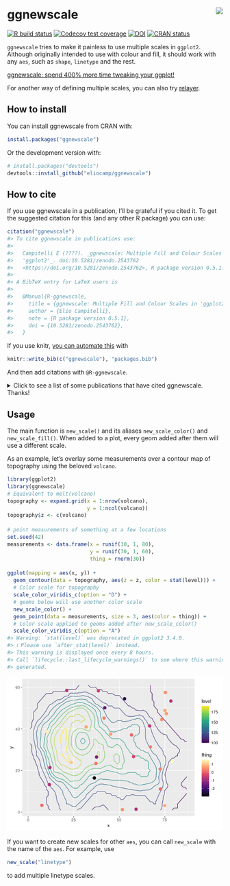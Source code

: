 
<!-- README.md is generated from README.Rmd. Please edit that file -->

# ggnewscale <img src='man/figures/logo.png' align="right" height="138.5" />

<!-- badges: start -->

[![R build
status](https://github.com/eliocamp/ggnewscale/workflows/R-CMD-check/badge.svg)](https://github.com/eliocamp/ggnewscale/actions)
[![Codecov test
coverage](https://codecov.io/gh/eliocamp/ggnewscale/branch/master/graph/badge.svg)](https://app.codecov.io/gh/eliocamp/ggnewscale?branch=master)
[![DOI](https://zenodo.org/badge/161934647.svg)](https://zenodo.org/badge/latestdoi/161934647)
[![CRAN
status](http://www.r-pkg.org/badges/version/ggnewscale)](https://cran.r-project.org/package=ggnewscale)
<!-- badges: end -->

`ggnewscale` tries to make it painless to use multiple scales in
`ggplot2`. Although originally intended to use with colour and fill, it
should work with any `aes`, such as `shape`, `linetype` and the rest.

[ggnewscale: spend 400% more time tweaking your
ggplot!](https://web.archive.org/web/20220511154749/https://twitter.com/mattansb/status/1524415881920528385)

For another way of defining multiple scales, you can also try
[relayer](https://github.com/clauswilke/relayer).

## How to install

You can install ggnewscale from CRAN with:

``` r
install.packages("ggnewscale")
```

Or the development version with:

``` r
# install.packages("devtools")
devtools::install_github("eliocamp/ggnewscale")
```

## How to cite

If you use ggnewscale in a publication, I’ll be grateful if you cited
it. To get the suggested citation for this (and any other R package) you
can use:

``` r
citation("ggnewscale")
#> To cite ggnewscale in publications use:
#> 
#>   Campitelli E (????). _ggnewscale: Multiple Fill and Colour Scales in
#>   'ggplot2'_. doi:10.5281/zenodo.2543762
#>   <https://doi.org/10.5281/zenodo.2543762>, R package version 0.5.1.
#> 
#> A BibTeX entry for LaTeX users is
#> 
#>   @Manual{R-ggnewscale,
#>     title = {ggnewscale: Multiple Fill and Colour Scales in 'ggplot2'},
#>     author = {Elio Campitelli},
#>     note = {R package version 0.5.1},
#>     doi = {10.5281/zenodo.2543762},
#>   }
```

If you use knitr, [you can automate
this](https://bookdown.org/yihui/rmarkdown-cookbook/write-bib.html) with

``` r
knitr::write_bib(c("ggnewscale"), "packages.bib")
```

And then add citations with `@R-ggnewscale`.

<details>
<summary>
Click to see a list of some publications that have cited ggnewscale.
Thanks!
</summary>

\[1\] *RET Kinase Is Transcriptionally Regulated by ASCL1 in
Neuroendocrine Prostate Cancer and Small Cell Lung Cancer - ProQuest*.
<https://www.proquest.com/openview/1c55b283c4260b1202b8b755862c78fc/1?pq-origsite=gscholar&cbl=18750&diss=y>.
Sep. 04, 2024. (Visited on 09/04/2024).

\[2\] *Application of Rapid Diagnostics and Next-Generation Amplicon
Sequencing to Address Product Quality in the Food Industry - ProQuest*.
<https://www.proquest.com/openview/3238c502f2c2d6c8bef42493c35d6a47/1?pq-origsite=gscholar&cbl=18750&diss=y>.
Jun. 28, 2023. (Visited on 06/28/2023).

\[3\] *Exploring Development and Genetic Variation Within
$<$em$>$Vitis$<$/Em$>$ - ProQuest*. <a
href="https://www.proquest.com/openview/34d303f27deac557b3314eb9887b8ca9/1.pdf?pq-origsite=gscholar&amp;cbl=18750&amp;diss=y\#page=34"
class="uri">https://www.proquest.com/openview/34d303f27deac557b3314eb9887b8ca9/1.pdf?pq-origsite=gscholar&amp;cbl=18750&amp;diss=y\#page=34</a>.
Aug. 04, 2024. (Visited on 08/04/2024).

\[4\] *Integrated Analysis of Hub Genes and miRNA- Transcription
Factor-Hub Gene Interaction Network in Necrotizing Enterocolitis*.
<https://www.researchsquare.com>. Apr. 2023. DOI:
10.21203/rs.3.rs-2756663/v1. (Visited on 04/12/2023).

\[5\] *Leveraging Genome Evolution to Address Questions of Biological
Function - ProQuest*.
<https://www.proquest.com/openview/db93724e3d81708ab414e6afaa8271b4/1?pq-origsite=gscholar&cbl=18750&diss=y>.
Aug. 04, 2024. (Visited on 08/04/2024).

\[6\] *Nutrigonometry II: Experimental Strategies to Maximize
Nutritional Information in Multidimensional Performance Landscapes -
Morimoto - 2022 - Ecology and Evolution - Wiley Online Library*.
<https://onlinelibrary.wiley.com/doi/10.1002/ece3.9174>. Aug. 08, 2022.
(Visited on 08/08/2022).

\[7\] *Rifaximin Prophylaxis Causes Resistance to the Last-Resort
Antibiotic Daptomycin medRxiv*.
<https://www.medrxiv.org/content/10.1101/2023.03.01.23286614v1>.
Mar. 10, 2023. (Visited on 03/10/2023).

\[8\] *Study on the Mechanism of Lung Ischemia-Reperfusion Injury Based
on Bioinformatics*. <https://www.researchsquare.com>. Jul. 2023. DOI:
10.21203/rs.3.rs-3088383/v1. (Visited on 07/19/2023).

\[9\] *Using Stochastic Point Pattern Analysis to Track Regional
Orientations of Magmatism During the Transition to Cenozoic Extension
and Rio Grande Rifting, Southern Rocky Mountains - Rosera - 2024 -
Tectonics - Wiley Online Library*.
<https://agupubs.onlinelibrary.wiley.com/doi/10.1029/2023TC007902>. Feb.
12, 2024. (Visited on 02/12/2024).

\[10\] *Visual Integration of Genome-Wide Association Studies and
Differential Expression Results with the Hidecan R Package*.
<https://www.mdpi.com/2073-4425/15/10/1244>. Oct. 01, 2024. (Visited on
10/01/2024).

\[11\] E. Akhil Prakash, T. Hromádková, T. Jabir, et al. “Dissemination
of Multidrug Resistant Bacteria to the Polar Environment - Role of the
Longest Migratory Bird Arctic Tern (Sterna Paradisaea)”. In: *Science of
The Total Environment* (Dec. 2021), p. 152727. ISSN: 0048-9697. DOI:
10.1016/j.scitotenv.2021.152727. (Visited on 01/03/2022).

\[12\] R. AminiTabrizi, R. M. Wilson, J. D. Fudyma, et al. “Controls on
Soil Organic Matter Degradation and Subsequent Greenhouse Gas Emissions
Across a Permafrost Thaw Gradient in Northern Sweden”. In: *Frontiers in
Earth Science* 8 (2020). ISSN: 2296-6463. DOI:
10.3389/feart.2020.557961. (Visited on 03/03/2021).

\[13\] A. André, J. Plantade, I. Durieux, et al. “Genomics Unveils
Country-to-Country Transmission between Animal Hospitals of a
Multidrug-Resistant and Sequence Type 2 Acinetobacter Baumannii Clone”.
In: *Microbial Genomics* 10.10 (2024), p. 001292. ISSN: 2057-5858. DOI:
10.1099/mgen.0.001292. (Visited on 10/20/2024).

\[14\] D. Baker, J. Lauer, A. Ortega, et al. “Effects of Phycosphere
Bacteria on Their Algal Host Are Host Species-Specific and Not
Phylogenetically Conserved”. In: *Microorganisms* 11.1 (Jan. 2023), p.
62. ISSN: 2076-2607. DOI: 10.3390/microorganisms11010062. (Visited on
12/28/2022).

\[15\] L. Baumgarten, B. Pieper, B. Song, et al. “Pan-European Study of
Genotypes and Phenotypes in the Arabidopsis Relative Cardamine Hirsuta
Reveals How Adaptation, Demography, and Development Shape Diversity
Patterns”. In: *PLOS Biology* 21.7 (Jul. 2023), p. e3002191. ISSN:
1545-7885. DOI: 10.1371/journal.pbio.3002191. (Visited on 07/24/2023).

\[16\] J. R. M. Black, G. Bartha, C. W. Abbott, et al. “Ultrasensitive
ctDNA Detection for Preoperative Disease Stratification in Early-Stage
Lung Adenocarcinoma”. In: *Nature Medicine* (Jan. 2025), pp. 1-7. ISSN:
1546-170X. DOI: 10.1038/s41591-024-03216-y. (Visited on 01/16/2025).

\[17\] J. Bosch, P. T. Dobbler, T. Větrovský, et al. “Decomposition of
Fomes Fomentatius Fruiting Bodies - Transition of Healthy Living Fungus
into a Decayed Bacteria-Rich Habitat Is Primarily Driven by Arthropoda”.
In: *FEMS Microbiology Ecology* (Mar. 2024), p. fiae044. ISSN:
0168-6496. DOI: 10.1093/femsec/fiae044. (Visited on 04/05/2024).

\[18\] J. Botero, C. Peeters, E. De Canck, et al. “A Comparative Genomic
Analysis of \_Fructobacillus\_\_ Evanidus\_ Sp. Nov. from Bumble Bees”.
In: *Systematic and Applied Microbiology* (Mar. 2024), p. 126505. ISSN:
0723-2020. DOI: 10.1016/j.syapm.2024.126505. (Visited on 03/29/2024).

\[19\] J. Botero, A. S. Sombolestani, M. Cnockaert, et al. “A
Phylogenomic and Comparative Genomic Analysis of Commensalibacter, a
Versatile Insect Symbiont”. In: *Animal Microbiome* 5.1 (Apr. 2023), p.
25. ISSN: 2524-4671. DOI: 10.1186/s42523-023-00248-6. (Visited on
05/02/2023).

\[20\] I. N. Boys, A. G. Johnson, M. R. Quinlan, et al. “Structural
Homology Screens Reveal Host-Derived Poxvirus Protein Families Impacting
Inflammasome Activity”. In: *Cell Reports* 42.8 (Aug. 2023), p. 112878.
ISSN: 2211-1247. DOI: 10.1016/j.celrep.2023.112878. (Visited on
07/30/2023).

\[21\] I. N. Boys, A. G. Johnson, M. Quinlan, et al. *Structural
Homology Screens Reveal Poxvirus-Encoded Proteins Impacting
Inflammasome-Mediated Defenses*. Feb. 2023. DOI:
10.1101/2023.02.26.529821. (Visited on 03/02/2023).

\[22\] S. Bruns, S. Al Hameli, E. Sulanke, et al. “A Wandering Wedgefish
Illustrates the Need for Cooperative Elasmobranch Conservation in the
Arabian Gulf”. In: *Environmental Biology of Fishes* (Mar. 2024). ISSN:
1573-5133. DOI: 10.1007/s10641-024-01531-4. (Visited on 03/09/2024).

\[23\] N. H. Buitendijk and B. A. Nolet. “Timing and Intensity of Goose
Grazing: Implications for Grass Height and First Harvest”. In:
*Agriculture, Ecosystems & Environment* 357 (Nov. 2023), p. 108681.
ISSN: 0167-8809. DOI: 10.1016/j.agee.2023.108681. (Visited on
07/25/2023).

\[24\] F. Cai, S. Mao, S. Peng, et al. “A Comprehensive Pan-Cancer
Examination of Transcription Factor MAFF: Oncogenic Potential,
Prognostic Relevance, and Immune Landscape Dynamics”. In: *International
Immunopharmacology* 149 (Mar. 2025), p. 114105. ISSN: 1878-1705. DOI:
10.1016/j.intimp.2025.114105.

\[25\] L. F. Camacho, J. E. Ávila, and C. Flórez-V. “Mechanisms
Preventing Animals to Achieve Buoyant Flight”. In: *Journal of Natural
History* 58.9-12 (Mar. 2024), pp. 440-448. ISSN: 0022-2933. DOI:
10.1080/00222933.2024.2322178. (Visited on 03/29/2024).

\[26\] Y. Cao, Z. Shen, N. Zhang, et al. “Phosphorus Availability
Influences Disease-Suppressive Soil Microbiome through Plant-Microbe
Interactions”. In: *Microbiome* 12.1 (Sep. 2024), p. 185. ISSN:
2049-2618. DOI: 10.1186/s40168-024-01906-w. (Visited on 10/01/2024).

\[27\] M. E. Carey, Z. A. Dyson, D. J. Ingle, et al. “Global Diversity
and Antimicrobial Resistance of Typhoid Fever Pathogens: Insights from a
Meta-Analysis of 13,000 Salmonella Typhi Genomes”. In: *eLife* 12
(Sep. 2023), p. e85867. ISSN: 2050-084X. DOI: 10.7554/eLife.85867.
(Visited on 09/19/2023).

\[28\] H. Chen, G. Chew, N. Devapragash, et al. “The E3 Ubiquitin Ligase
WWP2 Regulates Pro-Fibrogenic Monocyte Infiltration and Activity in
Heart Fibrosis”. In: *Nature Communications* 13.1 (Nov. 2022), p. 7375.
ISSN: 2041-1723. DOI: 10.1038/s41467-022-34971-6. (Visited on
12/03/2022).

\[29\] T. Chen, Y. Lei, M. Li, et al. “Network Pharmacology to Unveil
the Mechanism of Suanzaoren Decoction in the Treatment of Alzheimer’s
with Diabetes”. In: *Hereditas* 161.1 (Jan. 2024), p. 2. ISSN:
1601-5223. DOI: 10.1186/s41065-023-00301-z.

\[30\] H. Danlin, T. Chao, S. Zhenjie, et al. “Potential Synergistic
Regulation of Hsp70 and Antioxidant Enzyme Genes in Pyropia Yezoensis
under High Temperature Stress”. In: *Algal Research* (Jan. 2024), p.
103375. ISSN: 2211-9264. DOI: 10.1016/j.algal.2023.103375. (Visited on
01/16/2024).

\[31\] K. Darragh, K. M. Kay, and S. R. Ramírez. “The Convergent
Evolution of Hummingbird Pollination Results in Repeated Floral Scent
Loss through Gene Downregulation”. In: *Molecular Biology and Evolution*
(Feb. 2025), p. msaf027. ISSN: 1537-1719. DOI: 10.1093/molbev/msaf027.

\[32\] X. Ding, K. Liu, Q. Yan, et al. “Sugar and Organic Acid
Availability Modulate Soil Diazotroph Community Assembly and Species
Co-Occurrence Patterns on the Tibetan Plateau”. In: *Applied
Microbiology and Biotechnology* (Oct. 2021). ISSN: 1432-0614. DOI:
10.1007/s00253-021-11629-9. (Visited on 10/21/2021).

\[33\] T. G. Drivas, A. Lucas, and M. D. Ritchie. “eQTpLot: A
User-Friendly R Package for the Visualization of Colocalization between
eQTL and GWAS Signals”. In: *BioData Mining* 14.1 (Jul. 2021), p. 32.
ISSN: 1756-0381. DOI: 10.1186/s13040-021-00267-6. (Visited on
07/21/2021).

\[34\] Z. Feng, P. Hao, Y. Yang, et al. “Network Pharmacology and
Molecular Docking to Explore the Potential Molecular Mechanism of
Chlorogenic Acid Treatment of Oral Squamous Cell Carcinoma”. In:
*Medicine* 103.45 (Nov. 2024), p. e40218. DOI:
10.1097/MD.0000000000040218. (Visited on 11/15/2024).

\[35\] M. Gao, T. Wang, X. Lin, et al. “Retinal Organoid
Microenvironment Enhanced Bioactivities of Microglia-Like Cells Derived
From HiPSCs”. In: *Investigative Ophthalmology & Visual Science* 65.12
(Oct. 2024), p. 19. ISSN: 1552-5783. DOI: 10.1167/iovs.65.12.19.
(Visited on 10/14/2024).

\[36\] K. Giannakis, S. J. Arrowsmith, L. Richards, et al. “Evolutionary
Inference across Eukaryotes Identifies Universal Features Shaping
Organelle Gene Retention”. In: *Cell Systems* (Sep. 2022). ISSN:
2405-4712. DOI: 10.1016/j.cels.2022.08.007. (Visited on 09/19/2022).

\[37\] R. B. Gorodnichev, M. A. Kornienko, M. V. Malakhova, et al.
“Isolation and Characterization of the First Zobellviridae Family
Bacteriophage Infecting Klebsiella Pneumoniae”. In: *International
Journal of Molecular Sciences* 24.4 (Jan. 2023), p. 4038. ISSN:
1422-0067. DOI: 10.3390/ijms24044038. (Visited on 02/20/2023).

\[38\] M. C. Granovetter, L. Ettensohn, and M. Behrmann. “With Childhood
Hemispherectomy, One Hemisphere Can Support-But Is Suboptimal for-Word
and Face Recognition”. In: *bioRxiv* (Nov. 2020), p. 2020.11.06.371823.
DOI: 10.1101/2020.11.06.371823. (Visited on 03/03/2021).

\[39\] T. Grubinger. “Inference of Population History and
Spatio-Temporal Patterns of Diversity in Wild and Cultivated Tomatoes”.
PhD thesis. University of Zurich, Feb. 2025. DOI: 10.5167/UZH-270864.
(Visited on 02/11/2025).

\[40\] M. Heuberger, D. Koo, H. I. Ahmed, et al. “Evolution of Einkorn
Wheat Centromeres Is Driven by the Mutualistic Interplay of Two LTR
Retrotransposons”. In: *Mobile DNA* 15.1 (Aug. 2024), p. 16. ISSN:
1759-8753. DOI: 10.1186/s13100-024-00326-9. (Visited on 08/08/2024).

\[41\] C. Higgs, L. S. Kumar, K. Stevens, et al. “Comparison of
Contemporary Invasive and Non-Invasive Streptococcus Pneumoniae Isolates
Reveals New Insights into Circulating Anti-Microbial Resistance
Determinants”. In: *Antimicrobial Agents and Chemotherapy* 0.0
(Oct. 2023), pp. e00785-23. DOI: 10.1128/aac.00785-23. (Visited on
10/23/2023).

\[42\] C. Higgs, L. S. Kumar, K. Stevens, et al. “Population Structure,
Serotype Distribution and Antibiotic Resistance of Streptococcus
Pneumoniae Causing Invasive Disease in Victoria, Australia”. In:
*Microbial Genomics* 9.7 (2023), p. 001070. ISSN: 2057-5858. DOI:
10.1099/mgen.0.001070. (Visited on 07/25/2023).

\[43\] R. Hill, M. Grey, M. O. Fedi, et al. *Evolutionary Genomics
Reveals Variation in Structure and Genetic Content Implicated in
Virulence and Lifestyle in the Genus Gaeumannomyces*. Feb. 2024. DOI:
10.1101/2024.02.15.580261. (Visited on 02/20/2024).

\[44\] A. T. Hinsu, K. J. Panchal, R. J. Pandit, et al. “Characterizing
Rhizosphere Microbiota of Peanut (Arachis Hypogaea L.) from Pre-Sowing
to Post-Harvest of Crop under Field Conditions”. In: *Scientific
Reports* 11.1 (Aug. 2021), p. 17457. ISSN: 2045-2322. DOI:
10.1038/s41598-021-97071-3. (Visited on 09/06/2021).

\[45\] T. Hinzke, F. Tanneberger, C. Aggenbach, et al. “Response
Patterns of Fen Sedges to a Nutrient Gradient Indicate Both Geographic
Origin-Specific Genotypic Differences and Phenotypic Plasticity”. In:
*Wetlands* 42.8 (Nov. 2022), p. 113. ISSN: 1943-6246. DOI:
10.1007/s13157-022-01629-4. (Visited on 11/24/2022).

\[46\] E. Järvi-Laturi, T. Tahvanainen, E. Koskinen, et al. “Plant
Community Composition Controls Spatial Variation in Year-Round Methane
Fluxes in a Boreal Rich Fen”. In: *EGUsphere* 2025 (2025), pp. 1-36.
DOI: 10.5194/egusphere-2025-217.

\[47\] M. Jenckel, I. Smith, T. King, et al. “Distribution and Genetic
Diversity of Hepatitis E Virus in Wild and Domestic Rabbits in
Australia”. In: *Pathogens* 10.12 (Dec. 2021), p. 1637. DOI:
10.3390/pathogens10121637. (Visited on 12/21/2021).

\[48\] H. Jentsch and J. Weidinger. “Spatio-Temporal Analysis of Valley
Wind Systems in the Complex Mountain Topography of the Rolwaling Himal,
Nepal”. In: *Atmosphere* 13.7 (Jul. 2022), p. 1138. ISSN: 2073-4433.
DOI: 10.3390/atmos13071138. (Visited on 08/01/2022).

\[49\] B. Jiang, D. M. Weinstock, K. A. Donovan, et al. “ITK Degradation
to Block T Cell Receptor Signaling and Overcome Therapeutic Resistance
in T Cell Lymphomas”. In: *Cell Chemical Biology* 0.0 (Apr. 2023). ISSN:
2451-9456, 2451-9448. DOI: 10.1016/j.chembiol.2023.03.007. (Visited on
04/07/2023).

\[50\] X. Jin, F. B. Yu, J. Yan, et al. “Culturing of a Complex Gut
Microbial Community in Mucin-Hydrogel Carriers Reveals Strain- and
Gene-Associated Spatial Organization”. In: *Nature Communications* 14.1
(Jun. 2023), p. 3510. ISSN: 2041-1723. DOI: 10.1038/s41467-023-39121-0.
(Visited on 06/17/2023).

\[51\] P. M. Joubert. “Catching up to Fungal Plant Pathogens: A
Characterization of Extrachromosomal Circular DNAs and Gene Presence
Absence Variation in Magnaporthe Oryzae”. PhD thesis. UC Berkeley, 2023.
(Visited on 09/28/2023).

\[52\] P. M. Joubert and K. V. Krasileva. *Distinct Genomic Contexts
Predict Gene Presence-Absence Variation in Different Pathotypes of a
Fungal Plant Pathogen*. Feb. 2023. DOI: 10.1101/2023.02.17.529015.
(Visited on 02/20/2023).

\[53\] M. Jung, D. Wells, J. Rusch, et al. “Unified Single-Cell Analysis
of Testis Gene Regulation and Pathology in Five Mouse Strains”. In:
*eLife* 8 (Jun. 2019). Ed. by D. Bourc’his, P. J. Wittkopp and S.
Lukassen, p. e43966. ISSN: 2050-084X. DOI: 10.7554/eLife.43966. (Visited
on 03/03/2021).

\[54\] T. Karasaki, D. A. Moore, S. Veeriah, et al. “Evolutionary
Characterization of Lung Adenocarcinoma Morphology in TRACERx”. In:
*Nature Medicine* (Apr. 2023), pp. 1-13. ISSN: 1546-170X. DOI:
10.1038/s41591-023-02230-w. (Visited on 04/14/2023).

\[55\] N. Khan, H. T. T. Nguyen, S. Galelli, et al. “Increasing Drought
Risks Over the Past Four Centuries Amidst Projected Flood
Intensification in the Kabul River Basin (Afghanistan and
Pakistan)-Evidence From Tree Rings”. In: *Geophysical Research Letters*
49.24 (2022), p. e2022GL100703. ISSN: 1944-8007. DOI:
10.1029/2022GL100703. (Visited on 05/09/2023).

\[56\] M. Kornienko, D. Bespiatykh, M. Malakhova, et al. “PCR Assay for
Rapid Taxonomic Differentiation of Virulent Staphylococcus Aureus and
Klebsiella Pneumoniae Bacteriophages”. In: *International Journal of
Molecular Sciences* 24.5 (Jan. 2023), p. 4483. ISSN: 1422-0067. DOI:
10.3390/ijms24054483. (Visited on 03/02/2023).

\[57\] S. Kudrenko, J. Vollering, A. Zedrosser, et al. “Walking on the
Dark Side: Anthropogenic Factors Limit Suitable Habitat for Gray Wolf
(Canis Lupus) in a Large Natural Area Covering Belarus and Ukraine”. In:
*Global Ecology and Conservation* (Jul. 2023), p. e02586. ISSN:
2351-9894. DOI: 10.1016/j.gecco.2023.e02586. (Visited on 07/27/2023).

\[58\] R. A. Laing, M. J. Foster, M. A. Hassani, et al. *Complex
Exchanges among Plasmids and Clonal Expansion of Lineages Shape the
Population Structure and Virulence of Borrelia Burgdorferi*. Jan. 2025.
DOI: 10.1101/2025.01.29.635312. (Visited on 02/05/2025).

\[59\] A. Lan, K. Kang, S. Tang, et al. “Fine-Scale Population Structure
and Demographic History of Han Chinese Inferred from Haplotype Network
of 111,000 Genomes”. In: *bioRxiv* (Jul. 2020), p. 2020.07.03.166413.
DOI: 10.1101/2020.07.03.166413. (Visited on 03/03/2021).

\[60\] Z. Lapp, R. Crawford, A. Miles-Jay, et al. “Regional Spread of
blaNDM-1-containing Klebsiella Pneumoniae ST147 in Post-Acute Care
Facilities”. In: *Clinical Infectious Diseases* (May. 2021). ISSN:
1058-4838. DOI: 10.1093/cid/ciab457. (Visited on 05/21/2021).

\[61\] J. Lechmann, A. Szelecsenyi, S. Bruhn, et al. *The Swiss National
Program for the Surveillance of Influenza A Viruses in Pigs and Humans:
Genetic Variability and Zoonotic Transmissions from 2010 - 2022*. Jan.
2025. DOI: 10.1101/2025.01.28.24319114. (Visited on 01/31/2025).

\[62\] J. Lechmann, A. Szelecsenyi, S. Bruhn, et al. *The Swiss National
Program for the Surveillance of Influenza A Viruses in Pigs and Humans:
Genetic Variability and Zoonotic Transmissions from 2010 - 2022*. Jan.
2025. DOI: 10.1101/2025.01.28.24319114. (Visited on 02/05/2025).

\[63\] L. S. H. Lee and C. Y. Jim. “Thermal and Humidification Effects
of a Swimming Pool in Hong Kong’s Humid-Subtropical Summer”. In:
*Sustainable Cities and Society* (Jul. 2023), p. 104816. ISSN:
2210-6707. DOI: 10.1016/j.scs.2023.104816. (Visited on 07/25/2023).

\[64\] Z. Liang, T. Liu, Q. Li, et al. “Deciphering the Functional
Landscape of Phosphosites with Deep Neural Network”. In: *Cell Reports*
42.9 (Sep. 2023). ISSN: 2211-1247. DOI: 10.1016/j.celrep.2023.113048.
(Visited on 09/19/2023).

\[65\] X. Lin, Z. Sha, J. Trimpert, et al. “The NSP4 T492I Mutation
Increases SARS-CoV-2 Infectivity by Altering Non-Structural Protein
Cleavage”. In: *Cell Host & Microbe* (Jul. 2023). ISSN: 1931-3128. DOI:
10.1016/j.chom.2023.06.002. (Visited on 07/06/2023).

\[66\] J. Ma, X. Zhu, R. Hu, et al. “A Systematic Review, Meta-Analysis
and Meta-Regression of the Global Prevalence of Foodborne Vibrio Spp.
Infection in Fishes: A Persistent Public Health Concern”. In: *Marine
Pollution Bulletin* 187 (Feb. 2023), p. 114521. ISSN: 0025-326X. DOI:
10.1016/j.marpolbul.2022.114521. (Visited on 01/10/2023).

\[67\] X. Ma, H. Ren, R. Peng, et al. “Identification of Key Genes
Associated with Progression and Prognosis for Lung Squamous Cell
Carcinoma”. In: *PeerJ* 8 (May. 2020), p. e9086. ISSN: 2167-8359. DOI:
10.7717/peerj.9086. (Visited on 02/12/2024).

\[68\] D. G. Maghini, M. Dvorak, A. Dahlen, et al. “Quantifying Bias
Introduced by Sample Collection in Relative and Absolute Microbiome
Measurements”. In: *Nature Biotechnology* (Apr. 2023), pp. 1-11. ISSN:
1546-1696. DOI: 10.1038/s41587-023-01754-3. (Visited on 05/02/2023).

\[69\] A. Maqueda-Real, L. Ollé-Monràs, and S. Park. *Mapping Cancer
Gene Dynamics through State-Specific Interactions*. Jan. 2025. DOI:
10.1101/2025.01.08.631858. (Visited on 01/16/2025).

\[70\] S. Mehic. “Genomic and Physiologic Characterization of a
Freshwater Photoarsenotroph, Cereibacter Azotoformans Str. ORIO,
Isolated From Sediments Capable of Light-Dark Arsenic Redox Cycling”.
PhD thesis. UC Santa Cruz, 2022. (Visited on 05/09/2023).

\[71\] E. Merino Tejero, D. Lashgari, R. García-Valiente, et al.
“Multiscale Modeling of Germinal Center Recapitulates the Temporal
Transition From Memory B Cells to Plasma Cells Differentiation as
Regulated by Antigen Affinity-Based Tfh Cell Help”. In: *Frontiers in
Immunology* 11 (Feb. 2021). ISSN: 1664-3224. DOI:
10.3389/fimmu.2020.620716. (Visited on 03/03/2021).

\[72\] I. Mokrousov, A. Vyazovaya, E. Shitikov, et al. “Insight into
Pathogenomics and Phylogeography of Hypervirulent and Highly-Lethal
Mycobacterium Tuberculosis Strain Cluster”. In: *BMC Infectious
Diseases* 23.1 (Jun. 2023), p. 426. ISSN: 1471-2334. DOI:
10.1186/s12879-023-08413-7. (Visited on 06/28/2023).

\[73\] R. D. Moore. “Fitting Power-Law Relations in Watershed Science
and Analysis, with an Example Using the R Language”. In: *Confluence:
Journal of Watershed Science and Management* 7.1 (Feb. 2024), pp. 14
pp-14 pp. ISSN: 2561-1836. DOI: 10.22230/jwsm.2024v7n1a53. (Visited on
02/20/2024).

\[74\] I. Navickaite, H. Holmes, L. Dondi, et al. “Occurrence and
Characterization of rmtB-harbouring Salmonella and Escherichia Coli
Isolates from a Pig Farm in the UK”. In: *Journal of Antimicrobial
Chemotherapy* (Apr. 2024), p. dkae102. ISSN: 0305-7453. DOI:
10.1093/jac/dkae102. (Visited on 04/19/2024).

\[75\] G. Papacharalampous, H. Tyralis, S. M. Papalexiou, et al.
“Global-Scale Massive Feature Extraction from Monthly Hydroclimatic Time
Series: Statistical Characterizations, Spatial Patterns and Hydrological
Similarity”. In: *Science of The Total Environment* 767 (May. 2021),
p. 144612. ISSN: 0048-9697. DOI: 10.1016/j.scitotenv.2020.144612.
(Visited on 03/03/2021).

\[76\] Y. Peng, Z. Lu, D. Pan, et al. “Viruses in Deep-Sea Cold Seep
Sediments Harbor Diverse Survival Mechanisms and Remain Genetically
Conserved within Species”. In: *The ISME Journal* 17.10 (Oct. 2023),
pp. 1774-1784. ISSN: 1751-7370. DOI: 10.1038/s41396-023-01491-0.
(Visited on 04/11/2024).

\[77\] C. Plaza, P. García-Palacios, A. A. Berhe, et al. “Ecosystem
Productivity Has a Stronger Influence than Soil Age on Surface Soil
Carbon Storage across Global Biomes”. In: *Communications Earth &
Environment* 3.1 (Oct. 2022), pp. 1-8. ISSN: 2662-4435. DOI:
10.1038/s43247-022-00567-7. (Visited on 10/12/2022).

\[78\] P. Pottier, H. Lin, R. R. Y. Oh, et al. “A Comprehensive Database
of Amphibian Heat Tolerance”. In: *Scientific Data* 9.1 (Oct. 2022), p.
600. ISSN: 2052-4463. DOI: 10.1038/s41597-022-01704-9. (Visited on
10/08/2022).

\[79\] J. M. Quilty, A. E. Sikorska-Senoner, and D. Hah. “A Stochastic
Conceptual-Data-Driven Approach for Improved Hydrological Simulations”.
In: *Environmental Modelling & Software* (Jan. 2022), p. 105326. ISSN:
1364-8152. DOI: 10.1016/j.envsoft.2022.105326. (Visited on 01/19/2022).

\[80\] D. L. Rios, P. C. L. da Silva, C. S. S. Moura, et
al. “Comparative Metatranscriptome Analysis of Brazilian Milk and Water
Kefir Beverages”. In: *International Microbiology* (Sep. 2023). ISSN:
1618-1905. DOI: 10.1007/s10123-023-00431-4. (Visited on 10/03/2023).

\[81\] H. Rodenhizer, F. Belshe, G. Celis, et al. “Abrupt Permafrost
Thaw Accelerates Carbon Dioxide and Methane Release at a Tussock Tundra
Site”. In: *Arctic, Antarctic, and Alpine Research* 54.1 (Dec. 2022),
pp. 443-464. ISSN: 1523-0430. DOI: 10.1080/15230430.2022.2118639.
(Visited on 10/04/2022).

\[82\] E. S. Røed. “Evaluating Genetic Tools to Inform Conservation
Efforts for the Nationally Red-Listed European Lobster (Homarus
Gammarus)”. MA Thesis. Norwegian University of Life Sciences, 2024.
(Visited on 08/29/2024).

\[83\] A. Rutz, M. Sorokina, J. Galgonek, et al. “Open Natural Products
Research: Curation and Dissemination of Biological Occurrences of
Chemical Structures through Wikidata”. In: *bioRxiv* (Mar. 2021), p.
2021.02.28.433265. DOI: 10.1101/2021.02.28.433265. (Visited on
03/07/2021).

\[84\] A. Saha, A. Bellucci, S. Fratini, et al. “Ecological Factors and
Parity Mode Correlate with Genome Size Variation in Squamate Reptiles”.
In: *BMC Ecology and Evolution* 23.1 (Dec. 2023), p. 69. ISSN:
2730-7182. DOI: 10.1186/s12862-023-02180-4. (Visited on 12/16/2023).

\[85\] M. R. Scharn, M. C. G. Brachmann, M. A. Patchett, et al.
*Vegetation Responses to 26 Years of Warming at Latnjajaure Field
Station, Northern Sweden.*
<https://cdnsciencepub.com/doi/full/10.1139/as-2020-0042>.
Research-Article. Apr. 2021. DOI: 10.1139/AS-2020-0042. (Visited on
04/05/2021).

\[86\] L. Seep, Z. Razaghi-Moghadam, and Z. Nikoloski. “Reaction Lumping
in Metabolic Networks for Application with Thermodynamic Metabolic Flux
Analysis”. In: *Scientific Reports* 11.1 (Apr. 2021), p. 8544. ISSN:
2045-2322. DOI: 10.1038/s41598-021-87643-8. (Visited on 04/23/2021).

\[87\] O. Seppälä. “Spatial and Temporal Drivers of Soil Respiration in
a Tundra Environment”. MA Thesis. FACULTY OF SCIENCE DEPARTMENT OF
GEOSCIENCES AND GEOGRAPHY GEOGRAPHY: UNIVERSITY OF HELSINKI, 2020.

\[88\] L. Shah, C. A. Arnillas, and G. B. Arhonditsis. “Characterizing
Temporal Trends of Meteorological Extremes in Southern and Central
Ontario, Canada”. In: *Weather and Climate Extremes* (Jan. 2022), p.
100411. ISSN: 2212-0947. DOI: 10.1016/j.wace.2022.100411. (Visited on
01/29/2022).

\[89\] S. A. Simon, K. Schmidt, L. Griesdorn, et al. *Dancing the
Nanopore Limbo - Nanopore Metagenomics from Small DNA Quantities for
Bacterial Genome Reconstruction*. Feb. 2023. DOI:
10.1101/2023.02.16.527874. (Visited on 02/20/2023).

\[90\] E. Smertina, L. M. Keller, N. Huang, et al. “First Detection of
Benign Rabbit Caliciviruses in Chile”. In: *Viruses* 16.3 (Mar. 2024),
p. 439. ISSN: 1999-4915. DOI: 10.3390/v16030439. (Visited on
03/20/2024).

\[91\] C. C. Smith, S. Entwistle, C. Willis, et al. “Landscape and
Selection of Vaccine Epitopes in SARS-CoV-2”. In: *bioRxiv* (Jun. 2020).
DOI: 10.1101/2020.06.04.135004. (Visited on 03/03/2021).

\[92\] J. H. Sogin and R. W. Worobo. “Primary Metabolites and Microbial
Diversity in Commercial Kombucha Products”. In: *Fermentation* 10.8
(Aug. 2024), p. 385. ISSN: 2311-5637. DOI: 10.3390/fermentation10080385.
(Visited on 08/04/2024).

\[93\] F. St-Onge, M. Javanray, A. Pichet Binette, et al. “Functional
Connectome Fingerprinting across the Lifespan”. In: *Network
Neuroscience* (May. 2023), pp. 1-55. ISSN: 2472-1751. DOI:
10.1162/netn_a_00320. (Visited on 05/09/2023).

\[94\] T. L. Stach, J. Starke, F. Bouderka, et al. *A Uniform Stress
Response of Stream Microbiomes in the Hyporheic Zone across North
America*. Feb. 2025. DOI: 10.1101/2025.02.16.638492. (Visited on
02/24/2025).

\[95\] L. Stoler-Barak, D. Schmiedel, A. Sarusi-Portuguez, et al.
“SMARCA5-mediated Chromatin Remodeling Is Required for Germinal Center
Formation”. In: *Journal of Experimental Medicine* 221.11 (Sep. 2024),
p. e20240433. ISSN: 0022-1007. DOI: 10.1084/jem.20240433. (Visited on
09/25/2024).

\[96\] S. N. Thiede, E. S. Snitkin, W. Trick, et al. “Genomic
Epidemiology Suggests Community Origins of Healthcare-Associated USA300
MRSA”. In: *The Journal of Infectious Diseases* (Feb. 2022), p. jiac056.
ISSN: 0022-1899. DOI: 10.1093/infdis/jiac056. (Visited on 02/26/2022).

\[97\] A. V. Thorn, F. M. Aarestrup, and P. Munk. “Flankophile: A
Bioinformatic Pipeline for Prokaryotic Genomic Synteny Analysis”. In:
*Microbiology Spectrum* (Dec. 2023), p. e0241323. ISSN: 2165-0497. DOI:
10.1128/spectrum.02413-23.

\[98\] A. Torres-Espín, A. Chou, J. R. Huie, et al. “Reproducible
Analysis of Disease Space via Principal Components Using the Novel R
Package syndRomics”. In: *eLife* 10 (Jan. 2021). Ed. by M. Zaidi and M.
Barton, p. e61812. ISSN: 2050-084X. DOI: 10.7554/eLife.61812. (Visited
on 03/03/2021).

\[99\] Y. Uneno, K. Fukuyama, A. Nishimura, et al. “Barriers and
Facilitators to the Implementation of an Electronic Patient-Reported
Outcome System at Cancer Hospitals in Japan”. In: *Cureus* 16.4 (Apr.
2024). ISSN: 2168-8184. DOI: 10.7759/cureus.58611. (Visited on
04/23/2024).

\[100\] S. Valenzuela. “Social Deprivation and Multimorbidity Among
Community-Based Health Center Patients in the United States”. In:
*Preventing Chronic Disease* 21 (2024). ISSN: 1545-1151. DOI:
10.5888/pcd21.240060. (Visited on 10/01/2024).

\[101\] I. Veseli, M. A. DeMers, Z. S. Cooper, et al. “Digital Microbe:
A Genome-Informed Data Integration Framework for Team Science on
Emerging Model Organisms”. In: *Scientific Data* 11.1 (Sep. 2024),
p. 967. ISSN: 2052-4463. DOI: 10.1038/s41597-024-03778-z. (Visited on
09/10/2024).

\[102\] C. Wang, X. Zhao, H. Zhang, et al. “Comprehensive Analysis of
Immune-Related Genes Associated with the Microenvironment of Patients
with Unexplained Infertility”. In: *Annals of Translational Medicine*
11.2 (Jan. 2023), pp. 84-84. ISSN: 2305-5847, 2305-5839. DOI:
10.21037/atm-22-5810. (Visited on 02/12/2023).

\[103\] L. Weidenauer and M. Quadroni. “Phosphorylation in the Charged
Linker Modulates Interactions and Secretion of Hsp90$\beta$”. In:
*Cells* 10.7 (Jul. 2021), p. 1701. DOI: 10.3390/cells10071701. (Visited
on 07/08/2021).

\[104\] D. Wendisch, O. Dietrich, T. Mari, et al. “SARS-CoV-2 Infection
Triggers Profibrotic Macrophage Responses and Lung Fibrosis”. In: *Cell*
(Nov. 2021). ISSN: 0092-8674. DOI: 10.1016/j.cell.2021.11.033. (Visited
on 12/11/2021).

\[105\] D. Western, J. Timsina, L. Wang, et al. “Proteogenomic Analysis
of Human Cerebrospinal Fluid Identifies Neurologically Relevant
Regulation and Implicates Causal Proteins for Alzheimer’s Disease”. In:
*Nature Genetics* (Nov. 2024), pp. 1-13. ISSN: 1546-1718. DOI:
10.1038/s41588-024-01972-8. (Visited on 11/15/2024).

\[106\] R. Woyda, A. Oladeinde, and Z. Abdo. “Chicken Production and
Human Clinical Escherichia Coli Isolates Differ in Their Carriage of
Antimicrobial Resistance and Virulence Factors”. In: *Applied and
Environmental Microbiology* 0.0 (Jan. 2023), pp. e01167-22. DOI:
10.1128/aem.01167-22. (Visited on 01/25/2023).

\[107\] R. J. Wright, M. G. I. Langille, and T. R. Walker. “Food or Just
a Free Ride? A Meta-Analysis Reveals the Global Diversity of the
Plastisphere”. In: *The ISME Journal* 15.3 (Mar. 2021), pp. 789-806.
ISSN: 1751-7370. DOI: 10.1038/s41396-020-00814-9. (Visited on
03/03/2021).

\[108\] P. Wu, C. Chang, G. Zhu, et al. “Network Pharmacology Study of
Bioactive Components and Molecular Mechanisms of the Glycoside Fraction
from $<$em$>$Picrorhiza Scrophulariiflora$<$/Em$>$ Against Experimental
Colitis”. In: *Drug Design, Development and Therapy* 17 (May. 2023),
pp. 1531-1546. DOI: 10.2147/DDDT.S407339. (Visited on 05/28/2023).

\[109\] T. Wyenberg-Henzler, R. T. Patterson, and J. C. Mallon.
“Ontogenetic Dietary Shifts in North American Hadrosaurids”. In:
*Cretaceous Research* (Feb. 2022), p. 105177. ISSN: 0195-6671. DOI:
10.1016/j.cretres.2022.105177. (Visited on 02/26/2022).

\[110\] L. Xie, H. Liu, Z. You, et al. “Comprehensive Spatiotemporal
Mapping of Single-Cell Lineages in Developing Mouse Brain by
CRISPR-based Barcoding”. In: *Nature Methods* (Jul. 2023), pp. 1-12.
ISSN: 1548-7105. DOI: 10.1038/s41592-023-01947-3. (Visited on
07/24/2023).

\[111\] M. Xie, B. Cheng, S. Yu, et al. “Cuproptosis-Related
MiR-21-5p/FDX1 Axis in Clear Cell Renal Cell Carcinoma and Its Potential
Impact on Tumor Microenvironment”. In: *Cells* 12.1 (Dec. 2022), p. 173.
ISSN: 2073-4409. DOI: 10.3390/cells12010173.

\[112\] Y. Xu, M. Price, P. Que, et al. “Ecological Predictors of
Interspecific Variation in Bird Bill and Leg Lengths on a Global Scale”.
In: *Proceedings of the Royal Society B: Biological Sciences* 290.2003
(Jul. 2023), p. 20231387. DOI: 10.1098/rspb.2023.1387. (Visited on
07/30/2023).

\[113\] A. Yan, J. Butcher, D. Mack, et al. “Virome Sequencing of the
Human Intestinal Mucosal-Luminal Interface”. In: *Frontiers in Cellular
and Infection Microbiology* 10 (Oct. 2020). ISSN: 2235-2988. DOI:
10.3389/fcimb.2020.582187. (Visited on 03/03/2021).

\[114\] P. Zannini, F. Frascaroli, J. Nascimbene, et al. “Sacred Natural
Sites and Biodiversity Conservation: A Systematic Review”. In:
*Biodiversity and Conservation* (Sep. 2021). ISSN: 1572-9710. DOI:
10.1007/s10531-021-02296-3. (Visited on 10/04/2021).

\[115\] D. Zhang, W. Wang, C. Song, et al. “Comparative Genomic Study of
Non-typeable Haemophilus Influenzae in Children with Pneumonia and
Healthy Controls”. In: *iScience* 0.0 (Nov. 2024). ISSN: 2589-0042. DOI:
10.1016/j.isci.2024.111330. (Visited on 11/08/2024).

\[116\] H. L. Zhang, K. J. Gontjes, J. H. Han, et al. “Characterization
of Resistance to Newer Antimicrobials among Carbapenem-Resistant
Klebsiella Pneumoniae in the Post-Acute-Care Setting”. In: *Infection
Control & Hospital Epidemiology* (Jul. 2022), pp. 1-4. ISSN: 0899-823X,
1559-6834. DOI: 10.1017/ice.2022.185. (Visited on 08/01/2022).

\[117\] X. Zhang, X. Yu, Z. Yu, et al. “Network Pharmacology and
Bioinformatics to Identify Molecular Mechanisms and Therapeutic Targets
of Ruyi Jinhuang Powder in the Treatment of Monkeypox”. In: *Medicine*
102.17 (Apr. 2023), p. e33576. DOI: 10.1097/MD.0000000000033576.
(Visited on 05/02/2023).

\[118\] P. Zhu, W. Liu, X. Zhang, et al. “Correlated Evolution of Social
Organization and Lifespan in Mammals”. In: *Nature Communications* 14.1
(Jan. 2023), p. 372. ISSN: 2041-1723. DOI: 10.1038/s41467-023-35869-7.
(Visited on 02/04/2023).
</details>

## Usage

The main function is `new_scale()` and its aliases `new_scale_color()`
and `new_scale_fill()`. When added to a plot, every geom added after
them will use a different scale.

As an example, let’s overlay some measurements over a contour map of
topography using the beloved `volcano`.

``` r
library(ggplot2)
library(ggnewscale)
# Equivalent to melt(volcano)
topography <- expand.grid(x = 1:nrow(volcano),
                          y = 1:ncol(volcano))
topography$z <- c(volcano)

# point measurements of something at a few locations
set.seed(42)
measurements <- data.frame(x = runif(30, 1, 80),
                           y = runif(30, 1, 60),
                           thing = rnorm(30))

ggplot(mapping = aes(x, y)) +
  geom_contour(data = topography, aes(z = z, color = stat(level))) +
  # Color scale for topography
  scale_color_viridis_c(option = "D") +
  # geoms below will use another color scale
  new_scale_color() +
  geom_point(data = measurements, size = 3, aes(color = thing)) +
  # Color scale applied to geoms added after new_scale_color()
  scale_color_viridis_c(option = "A")
#> Warning: `stat(level)` was deprecated in ggplot2 3.4.0.
#> ℹ Please use `after_stat(level)` instead.
#> This warning is displayed once every 8 hours.
#> Call `lifecycle::last_lifecycle_warnings()` to see where this warning was
#> generated.
```

![](man/figures/README-unnamed-chunk-3-1.png)<!-- -->

If you want to create new scales for other `aes`, you can call
`new_scale` with the name of the `aes`. For example, use

``` r
new_scale("linetype")
```

to add multiple linetype scales.
